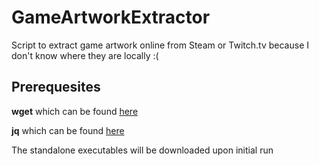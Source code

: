 # GameArtworkExtractor
Script to extract game artwork online from Steam or Twitch.tv because I don't know where they are locally :(

## Prerequesites
**wget** which can be found [here](https://www.gnu.org/software/wget/)

**jq** which can be found [here](https://stedolan.github.io/jq/)

The standalone executables will be downloaded upon initial run
